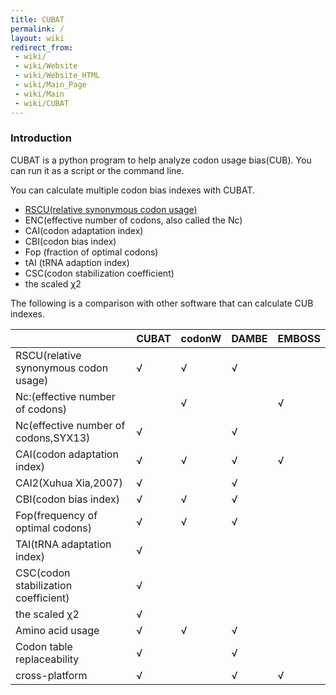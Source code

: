 ```yaml
---
title: CUBAT
permalink: /
layout: wiki
redirect_from:
 - wiki/
 - wiki/Website
 - wiki/Website_HTML
 - wiki/Main_Page
 - wiki/Main
 - wiki/CUBAT
---
```


### Introduction

CUBAT is a python program to help analyze codon usage bias(CUB). You can run it as a script or the command line.

You can calculate multiple codon bias indexes with CUBAT.​

* [RSCU(relative synonymous codon usage)](https://cubat-codonusagebiasanalysistoolkit.github.io/wiki/indexes/RSCU)
* ENC(effective number of codons, also called the Nc)
* CAI(codon adaptation index)
* CBI(codon bias index)
* Fop (fraction of optimal codons)
* tAI (tRNA adaption index)
* CSC(codon stabilization coefficient)
* the scaled χ2

The following is a comparison with other software that can calculate CUB indexes.

|                                       | CUBAT | codonW | DAMBE | EMBOSS |
| ------------------------------------- | ----- | ------ | ----- | ------ |
| RSCU(relative synonymous codon usage) | √     | √      | √     |        |
| Nc:(effective number of codons)       |       | √      |       | √      |
| Nc(effective number of codons,SYX13)  | √     |        | √     |        |
| CAI(codon adaptation index)           | √     | √      | √     | √      |
| CAI2(Xuhua Xia,2007)                  | √     |        | √     |        |
| CBI(codon bias index)                 | √     | √      | √     |        |
| Fop(frequency of optimal codons)      | √     | √      | √     |        |
| TAI(tRNA adaptation index)            | √     |        |       |        |
| CSC(codon stabilization coefficient)  | √     |        |       |        |
| the scaled χ2                         | √     |        |       |        |
| Amino acid usage                      | √     | √      | √     |        |
| Codon table replaceability            | √     |        | √     |        |
| cross-platform                        | √     |        | √     | √      |
